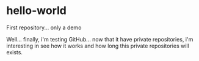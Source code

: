 # hello-world
First repository... only a demo

Well... finally, i'm testing GitHub... now that it have private repositories, i'm interesting in see how it works and how long this private repositories will exists.

